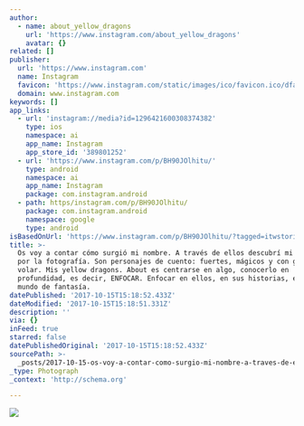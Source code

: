 ```yaml
---
author:
  - name: about_yellow_dragons
    url: 'https://www.instagram.com/about_yellow_dragons'
    avatar: {}
related: []
publisher:
  url: 'https://www.instagram.com'
  name: Instagram
  favicon: 'https://www.instagram.com/static/images/ico/favicon.ico/dfa85bb1fd63.ico'
  domain: www.instagram.com
keywords: []
app_links:
  - url: 'instagram://media?id=1296421600308374382'
    type: ios
    namespace: ai
    app_name: Instagram
    app_store_id: '389801252'
  - url: 'https://www.instagram.com/p/BH90JOlhitu/'
    type: android
    namespace: ai
    app_name: Instagram
    package: com.instagram.android
  - path: https/instagram.com/p/BH90JOlhitu/
    package: com.instagram.android
    namespace: google
    type: android
isBasedOnUrl: 'https://www.instagram.com/p/BH90JOlhitu/?tagged=itwstories'
title: >-
  Os voy a contar cómo surgió mi nombre. A través de ellos descubrí mi pasión
  por la fotografía. Son personajes de cuento: fuertes, mágicos y con ganas de
  volar. Mis yellow dragons. About es centrarse en algo, conocerlo en
  profundidad, es decir, ENFOCAR. Enfocar en ellos, en sus historias, en su
  mundo de fantasía.
datePublished: '2017-10-15T15:18:52.433Z'
dateModified: '2017-10-15T15:18:51.331Z'
description: ''
via: {}
inFeed: true
starred: false
datePublishedOriginal: '2017-10-15T15:18:52.433Z'
sourcePath: >-
  _posts/2017-10-15-os-voy-a-contar-como-surgio-mi-nombre-a-traves-de-ellos-des.md
_type: Photograph
_context: 'http://schema.org'

---
```

![](https://scontent-iad3-1.cdninstagram.com/t51.2885-15/e35/13696874_1797534027132723_891465177_n.jpg)